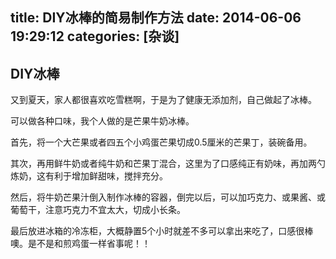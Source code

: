 title: DIY冰棒的简易制作方法
date: 2014-06-06 19:29:12
categories: [杂谈]
---

DIY冰棒
--------------------------

又到夏天，家人都很喜欢吃雪糕啊，于是为了健康无添加剂，自己做起了冰棒。

可以做各种口味，我个人做的是芒果牛奶冰棒。

首先，将一个大芒果或者四五个小鸡蛋芒果切成0.5厘米的芒果丁，装碗备用。

其次，再用鲜牛奶或者纯牛奶和芒果丁混合，这里为了口感纯正有奶味，再加两勺炼奶，这有利于增加鲜甜味，搅拌充分。

然后，将牛奶芒果汁倒入制作冰棒的容器，倒完以后，可以加巧克力、或果酱、或葡萄干，注意巧克力不宜太大，切成小长条。

最后放进冰箱的冷冻柜，大概静置5个小时就差不多可以拿出来吃了，口感很棒噢。是不是和煎鸡蛋一样省事呢！！

